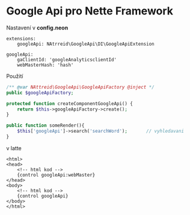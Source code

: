 # Google Api pro Nette Framework

Nastavení v **config.neon**
```neon
extensions:
    googleApi: NAtrreid\GoogleApi\DI\GoogleApiExtension

googleApi:
    gaClientId: 'googleAnalyticsclientId'
    webMasterHash: 'hash'
```

Použití
```php
/** @var NAttreid\GoogleApi\GoogleApiFactory @inject */
public $googleApiFactory;

protected function createComponentGoogleApi() {
    return $this->googleApiFactory->create();
}

public function someRender(){
    $this['googleApi']->search('searchWord');       // vyhledavani
}
```

v latte
```latte
<html>
<head>
    <!-- html kod -->
    {control googleApi:webMaster}
</head>
<body>
    <!-- html kod -->
    {control googleApi}
</body>
</html>

```
